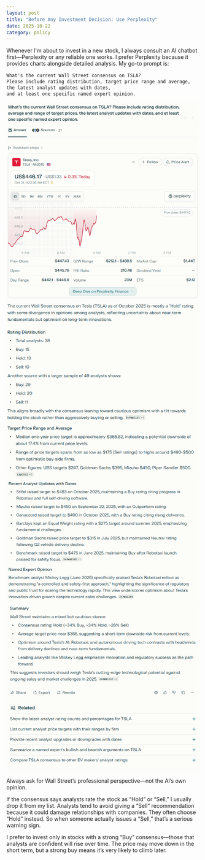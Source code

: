 ```yaml
---
layout: post
title: "Before Any Investment Decision: Use Perplexity"
date: 2025-10-22
category: policy
---
```



Whenever I'm about to invest in a new stock, I always consult an AI chatbot first—Perplexity or any reliable one works. I prefer Perplexity because it provides charts alongside detailed analysis.
My go-to prompt is: 
```text
What's the current Wall Street consensus on TSLA? 
Please include rating distribution, target price range and average, 
the latest analyst updates with dates, 
and at least one specific named expert opinion.
```
![png1](images/2025-10-22-before-any-investment-decision/png1.png)<!-- -->
![png2](images/2025-10-22-before-any-investment-decision/png2.png)<!-- -->
![png3](images/2025-10-22-before-any-investment-decision/png3.png)<!-- -->
![png4](images/2025-10-22-before-any-investment-decision/png4.png)<!-- -->

Always ask for Wall Street’s professional perspective—not the AI’s own opinion.

If the consensus says analysts rate the stock as “Hold” or “Sell,” I usually drop it from my list. 
Analysts tend to avoid giving a “Sell” recommendation because it could damage relationships with companies. 
They often choose “Hold” instead.
So when someone actually issues a “Sell,” that’s a serious warning sign.

I prefer to invest only in stocks with a strong “Buy” consensus—those that analysts are confident will rise over time. 
The price may move down in the short term, but a strong buy means it’s very likely to climb later.

